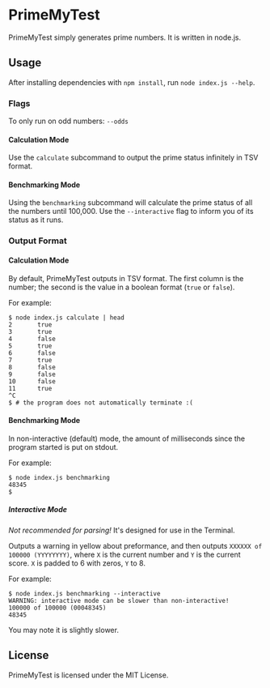 # PrimeMyTest
PrimeMyTest simply generates prime numbers. It is written in node.js.

## Usage
After installing dependencies with `npm install`, run `node index.js --help`.

### Flags
To only run on odd numbers: `--odds`

#### Calculation Mode
Use the `calculate` subcommand to output the prime status infinitely in TSV
format.

#### Benchmarking Mode
Using the `benchmarking` subcommand will calculate the prime status of all the
numbers until 100,000. Use the `--interactive` flag to inform you of its status
as it runs.

### Output Format
#### Calculation Mode
By default, PrimeMyTest outputs in TSV format. The first column is the number;
the second is the value in a boolean format (`true` or `false`).

For example:
```shell
$ node index.js calculate | head
2       true
3       true
4       false
5       true
6       false
7       true
8       false
9       false
10      false
11      true
^C
$ # the program does not automatically terminate :(
```

#### Benchmarking Mode
In non-interactive (default) mode, the amount of milliseconds since the program
started is put on stdout.

For example:
```shell
$ node index.js benchmarking
48345
$
```

##### Interactive Mode
*Not recommended for parsing!* It's designed for use in the Terminal.

Outputs a warning in yellow about preformance, and then outputs `XXXXXX of
100000 (YYYYYYYY)`, where `X` is the current number and `Y` is the current
score. `X` is padded to 6 with zeros, `Y` to 8.

For example:
```shell
$ node index.js benchmarking --interactive
WARNING: interactive mode can be slower than non-interactive!
100000 of 100000 (00048345)
48345
```

You may note it is slightly slower.

## License
PrimeMyTest is licensed under the MIT License.
